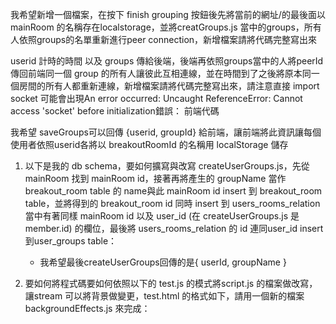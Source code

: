 我希望新增一個檔案，在按下 finish grouping 按鈕後先將當前的網址/的最後面以mainRoom 的名稱存在localstorage，並將creatGroups.js 當中的groups，所有人依照groups的名單重新進行peer connection，新增檔案請將代碼完整寫出來

userid 計時的時間 以及 groups 傳給後端，後端再依照groups當中的人將peerId 傳回前端同一個 group 的所有人讓彼此互相連線，並在時間到了之後將原本同一個房間的所有人都重新連線，新增檔案請將代碼完整寫出來，請注意直接 import socket 可能會出現An error occurred: Uncaught ReferenceError: Cannot access 'socket' before initialization錯誤： 前端代碼

我希望 saveGroups可以回傳 {userid, groupId} 給前端，讓前端將此資訊讓每個使用者依照userid各將以 breakoutRoomId 的名稱用 localStorage 儲存

1. 以下是我的 db schema，要如何擴寫與改寫 createUserGroups.js，先從 mainRoom 找到 mainRoom id，接著再將產生的 groupName 當作 breakout_room table 的 name與此 mainRoom id insert 到 breakout_room table，並將得到的 breakout_room id 同時 insert 到 users_rooms_relation 當中有著同樣 mainRoom id 以及 user_id (在 createUserGroups.js 是 member.id) 的欄位，最後將 users_rooms_relation 的 id 連同user_id insert 到user_groups table：

    - 我希望最後createUserGroups回傳的是{ userId, groupName }
  
2. 要如何將程式碼要如何依照以下的 test.js 的模式將script.js 的檔案做改寫，讓stream 可以將背景做變更，test.html 的格式如下，請用一個新的檔案backgroundEffects.js 來完成：


<div class="webcam">
        <video id="webcam" autoplay style="display: none;"></video>
        <canvas id="canvas" width="1280px" height="720px"></canvas>
</div>